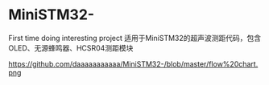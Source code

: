 # MiniSTM32-
First time doing interesting project
适用于MiniSTM32的超声波测距代码，包含OLED、无源蜂鸣器、HCSR04测距模块

https://github.com/daaaaaaaaaaa/MiniSTM32-/blob/master/flow%20chart.png
